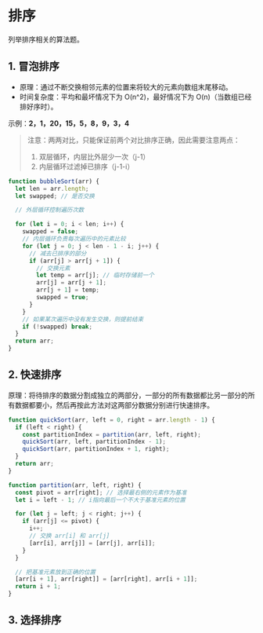 # 排序

列举排序相关的算法题。

## 1. 冒泡排序

- 原理：通过不断交换相邻元素的位置来将较大的元素向数组末尾移动。
- 时间复杂度：平均和最坏情况下为 O(n^2)，最好情况下为 O(n)（当数组已经排好序时）。

示例：**2，1，20，15，5，8，9，3，4**

> 注意：两两对比，只能保证前两个对比排序正确，因此需要注意两点：
>
> 1. 双层循环，内层比外层少一次（j-1）
> 2. 内层循环过滤掉已排序（j-1-i）

```js
function bubbleSort(arr) {
  let len = arr.length;
  let swapped; // 是否交换

  // 外层循环控制遍历次数

  for (let i = 0; i < len; i++) {
    swapped = false;
    // 内层循环负责每次遍历中的元素比较
    for (let j = 0; j < len - 1 - i; j++) {
      // 减去已排序的部分
      if (arr[j] > arr[j + 1]) {
        // 交换元素
        let temp = arr[j]; // 临时存储前一个
        arr[j] = arr[j + 1];
        arr[j + 1] = temp;
        swapped = true;
      }
    }
    // 如果某次遍历中没有发生交换，则提前结束
    if (!swapped) break;
  }
  return arr;
}
```

## 2. 快速排序

原理：将待排序的数据分割成独立的两部分，一部分的所有数据都比另一部分的所有数据都要小，然后再按此方法对这两部分数据分别进行快速排序。

```js
function quickSort(arr, left = 0, right = arr.length - 1) {
  if (left < right) {
    const partitionIndex = partition(arr, left, right);
    quickSort(arr, left, partitionIndex - 1);
    quickSort(arr, partitionIndex + 1, right);
  }
  return arr;
}

function partition(arr, left, right) {
  const pivot = arr[right]; // 选择最右侧的元素作为基准
  let i = left - 1; // i指向最后一个不大于基准元素的位置

  for (let j = left; j < right; j++) {
    if (arr[j] <= pivot) {
      i++;
      // 交换 arr[i] 和 arr[j]
      [arr[i], arr[j]] = [arr[j], arr[i]];
    }
  }

  // 把基准元素放到正确的位置
  [arr[i + 1], arr[right]] = [arr[right], arr[i + 1]];
  return i + 1;
}
```

## 3. 选择排序

